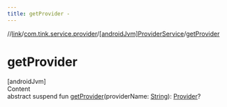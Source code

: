 ```yaml
---
title: getProvider -
---
```

//[link](../../index.md)/[com.tink.service.provider](../index.md)/[[androidJvm]ProviderService](index.md)/[getProvider](get-provider.md)



# getProvider  
[androidJvm]  
Content  
abstract suspend fun [getProvider](get-provider.md)(providerName: [String](https://kotlinlang.org/api/latest/jvm/stdlib/kotlin/-string/index.html)): [Provider](../../com.tink.model.provider/[android-jvm]-provider/index.md)?  



